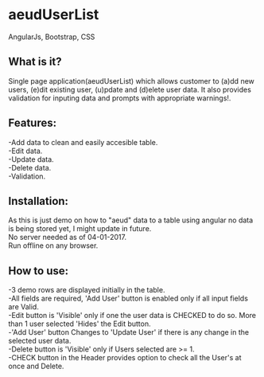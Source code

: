 # aeudUserList
AngularJs, Bootstrap, CSS

What is it?
-----------
Single page application(aeudUserList) which allows customer to (a)dd new users, (e)dit existing user, (u)pdate and (d)elete user data. It also provides validation for inputing data and prompts with appropriate warnings!.

Features:
---------
-Add data to clean and easily accesible table.  
-Edit data.  
-Update data.  
-Delete data.  
-Validation.  

Installation:
------------

 As this is just demo on how to "aeud" data to a table using angular no data is being stored yet, I might update in future.   
 No server needed as of 04-01-2017.  
 Run offline on any browser.

How to use:
-----------
-3 demo rows are displayed initially in the table.  
-All fields are required, 'Add User' button is enabled only if all input fields are Valid.  
-Edit button is 'Visible' only if one the user data is CHECKED to do so. More than 1 user selected 'Hides'
 the Edit button.  
-'Add User' button  Changes to 'Update User' if there is any change in the selected user data.  
-Delete button is 'Visible' only if Users selected are >= 1.  
-CHECK button in the Header provides option to check all the User's at once and Delete.  



